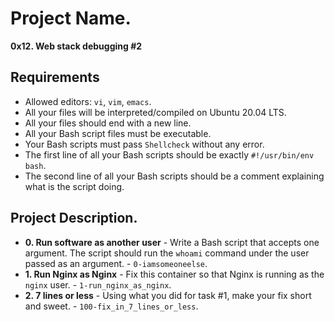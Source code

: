# Project Name.
**0x12. Web stack debugging #2**


##  Requirements

*   Allowed editors: `vi`, `vim`, `emacs`.
*   All your files will be interpreted/compiled on Ubuntu 20.04 LTS.
*   All your files should end with a new line.
*   All your Bash script files must be executable.
*   Your Bash scripts must pass `Shellcheck` without any error.
*   The first line of all your Bash scripts should be exactly `#!/usr/bin/env bash`.
*   The second line of all your Bash scripts should be a comment explaining what is the script doing.


## Project Description.

* **0. Run software as another user** - Write a Bash script that accepts one argument. The script should run the `whoami` command under the user passed as an argument. - `0-iamsomeoneelse`.
* **1. Run Nginx as Nginx** - Fix this container so that Nginx is running as the `nginx` user. - `1-run_nginx_as_nginx`.
* **2. 7 lines or less** - Using what you did for task #1, make your fix short and sweet. - `100-fix_in_7_lines_or_less`.

